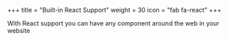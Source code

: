 +++
title = "Built-in React Support"
weight = 30
icon = "fab fa-react"
+++

With React support you can have any component around the web in your website
